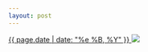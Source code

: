 ```yaml
---
layout: post
---
```


<p>
  <a href="/477">
    <time>{{ page.date | date: "%e %B, %Y" }}</time>
  </a>
  <a href="/477"><img src="{{ site.assets_url }}/477.jpg"/></a>
</p>
